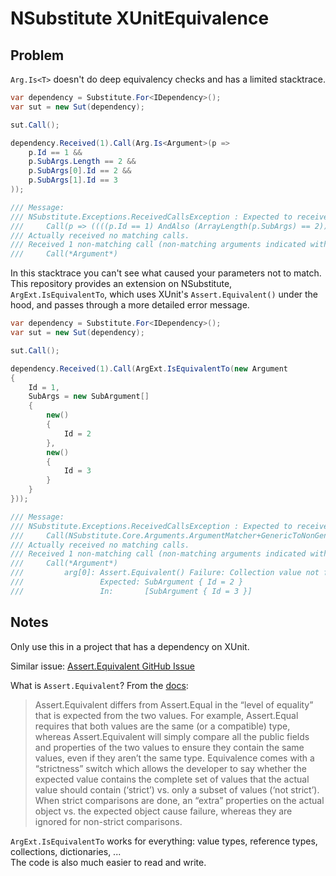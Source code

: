 # NSubstitute XUnitEquivalence

## Problem

`Arg.Is<T>` doesn't do deep equivalency checks and has a limited stacktrace.

```cs
var dependency = Substitute.For<IDependency>();
var sut = new Sut(dependency);

sut.Call();

dependency.Received(1).Call(Arg.Is<Argument>(p =>
    p.Id == 1 &&
    p.SubArgs.Length == 2 &&
    p.SubArgs[0].Id == 2 &&
    p.SubArgs[1].Id == 3
));

/// Message: 
/// NSubstitute.Exceptions.ReceivedCallsException : Expected to receive exactly 1 call matching:
/// 	Call(p => ((((p.Id == 1) AndAlso (ArrayLength(p.SubArgs) == 2)) AndAlso (p.SubArgs[0].Id == 2)) AndAlso (p.SubArgs[1].Id == 3)))
/// Actually received no matching calls.
/// Received 1 non-matching call (non-matching arguments indicated with '*' characters):
/// 	Call(*Argument*)
```

In this stacktrace you can't see what caused your parameters not to match. This repository provides an extension on NSubstitute, `ArgExt.IsEquivalentTo`, which uses XUnit's `Assert.Equivalent()` under the hood, and passes through a more detailed error message.

```cs
var dependency = Substitute.For<IDependency>();
var sut = new Sut(dependency);

sut.Call();

dependency.Received(1).Call(ArgExt.IsEquivalentTo(new Argument
{
    Id = 1,
    SubArgs = new SubArgument[]
    {
        new()
        {
            Id = 2
        },
        new()
        {
            Id = 3
        }
    }
}));

/// Message: 
/// NSubstitute.Exceptions.ReceivedCallsException : Expected to receive exactly 1 call matching:
/// 	Call(NSubstitute.Core.Arguments.ArgumentMatcher+GenericToNonGenericMatcherProxyWithDescribe`1[NSubstitute_XUnitEquivalence.Argument])
/// Actually received no matching calls.
/// Received 1 non-matching call (non-matching arguments indicated with '*' characters):
/// 	Call(*Argument*)
/// 		arg[0]: Assert.Equivalent() Failure: Collection value not found in member 'SubArgs'
/// 		        Expected: SubArgument { Id = 2 }
/// 		        In:       [SubArgument { Id = 3 }]

```

## Notes

Only use this in a project that has a dependency on XUnit.

Similar issue:
[Assert.Equivalent GitHub Issue](https://github.com/xunit/xunit/issues/1604#issue-285614396)

What is `Assert.Equivalent`? From the [docs](https://xunit.net/docs/comparisons): 

> Assert.Equivalent differs from Assert.Equal in the “level of equality” that is expected from the two values. For example, Assert.Equal requires that both values are the same (or a compatible) type, whereas Assert.Equivalent will simply compare all the public fields and properties of the two values to ensure they contain the same values, even if they aren’t the same type. Equivalence comes with a “strictness” switch which allows the developer to say whether the expected value contains the complete set of values that the actual value should contain (‘strict’) vs. only a subset of values (‘not strict’). When strict comparisons are done, an “extra” properties on the actual object vs. the expected object cause failure, whereas they are ignored for non-strict comparisons.

`ArgExt.IsEquivalentTo` works for everything: value types, reference types, collections, dictionaries, ... <br/>
The code is also much easier to read and write.

